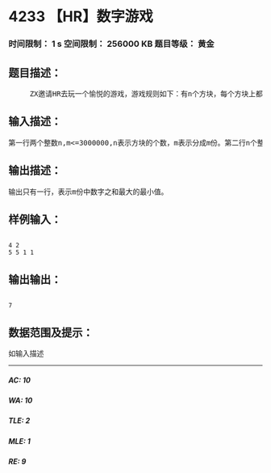 # 4233 【HR】数字游戏   
### 时间限制： 1 s     空间限制： 256000 KB     题目等级： 黄金  
## 题目描述：  

<pre>
     ZX邀请HR去玩一个愉悦的游戏，游戏规则如下：有n个方块，每个方块上都写了一个数字ai，要求把方块分成m份，且方块顺序不能变，使m份中数字之和最大的那份数字之和最小。ZX承诺只要HR成功地完成了这个游戏，就同意他出去泡妹纸。     HR听完，就跑出去泡妹纸了，他把这个问题丢给了你，你能帮助他吗？
</pre>
  
  
## 输入描述：  

<pre>
第一行两个整数n,m<=3000000,n表示方块的个数，m表示分成m份。第二行n个整数0<=ai<=10,表示每个方块上的数字。
</pre>
  
  
## 输出描述：  

<pre>
输出只有一行，表示m份中数字之和最大的最小值。
</pre>
  
  
## 样例输入：  

<pre><code>
4 2  
5 5 1 1
</code></pre>
  
  
## 输出输出：  

<pre><code>
7
</code></pre>
  
  
## 数据范围及提示：  

<pre>
如输入描述
</pre>
  
  
***  

##### AC: 10  
##### WA: 10  
##### TLE: 2  
##### MLE: 1  
##### RE: 9  
